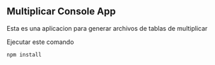 ## Multiplicar Console App

Esta es una aplicacion para generar archivos de tablas de multiplicar 

Ejecutar este comando

```
npm install
```
